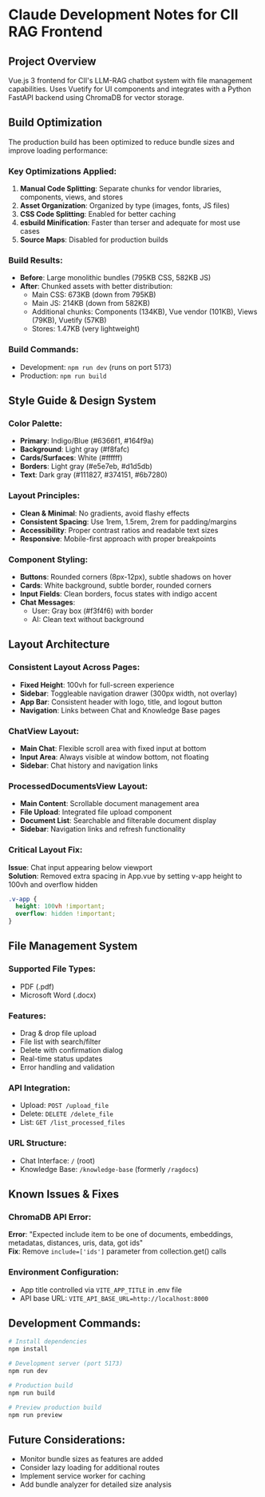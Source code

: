 # Claude Development Notes for CII RAG Frontend

## Project Overview
Vue.js 3 frontend for CII's LLM-RAG chatbot system with file management capabilities. Uses Vuetify for UI components and integrates with a Python FastAPI backend using ChromaDB for vector storage.

## Build Optimization
The production build has been optimized to reduce bundle sizes and improve loading performance:

### Key Optimizations Applied:
1. **Manual Code Splitting**: Separate chunks for vendor libraries, components, views, and stores
2. **Asset Organization**: Organized by type (images, fonts, JS files)  
3. **CSS Code Splitting**: Enabled for better caching
4. **esbuild Minification**: Faster than terser and adequate for most use cases
5. **Source Maps**: Disabled for production builds

### Build Results:
- **Before**: Large monolithic bundles (795KB CSS, 582KB JS)
- **After**: Chunked assets with better distribution:
  - Main CSS: 673KB (down from 795KB)
  - Main JS: 214KB (down from 582KB)
  - Additional chunks: Components (134KB), Vue vendor (101KB), Views (79KB), Vuetify (57KB)
  - Stores: 1.47KB (very lightweight)

### Build Commands:
- Development: `npm run dev` (runs on port 5173)
- Production: `npm run build`

## Style Guide & Design System

### Color Palette:
- **Primary**: Indigo/Blue (#6366f1, #164f9a)
- **Background**: Light gray (#f8fafc)
- **Cards/Surfaces**: White (#ffffff)
- **Borders**: Light gray (#e5e7eb, #d1d5db)
- **Text**: Dark gray (#111827, #374151, #6b7280)

### Layout Principles:
- **Clean & Minimal**: No gradients, avoid flashy effects
- **Consistent Spacing**: Use 1rem, 1.5rem, 2rem for padding/margins
- **Accessibility**: Proper contrast ratios and readable text sizes
- **Responsive**: Mobile-first approach with proper breakpoints

### Component Styling:
- **Buttons**: Rounded corners (8px-12px), subtle shadows on hover
- **Cards**: White background, subtle border, rounded corners
- **Input Fields**: Clean borders, focus states with indigo accent
- **Chat Messages**: 
  - User: Gray box (#f3f4f6) with border
  - AI: Clean text without background

## Layout Architecture

### Consistent Layout Across Pages:
- **Fixed Height**: 100vh for full-screen experience
- **Sidebar**: Toggleable navigation drawer (300px width, not overlay)
- **App Bar**: Consistent header with logo, title, and logout button
- **Navigation**: Links between Chat and Knowledge Base pages

### ChatView Layout:
- **Main Chat**: Flexible scroll area with fixed input at bottom
- **Input Area**: Always visible at window bottom, not floating
- **Sidebar**: Chat history and navigation links

### ProcessedDocumentsView Layout:
- **Main Content**: Scrollable document management area
- **File Upload**: Integrated file upload component
- **Document List**: Searchable and filterable document display
- **Sidebar**: Navigation links and refresh functionality

### Critical Layout Fix:
**Issue**: Chat input appearing below viewport  
**Solution**: Removed extra spacing in App.vue by setting v-app height to 100vh and overflow hidden

```css
.v-app {
  height: 100vh !important;
  overflow: hidden !important;
}
```

## File Management System

### Supported File Types:
- PDF (.pdf)
- Microsoft Word (.docx)

### Features:
- Drag & drop file upload
- File list with search/filter
- Delete with confirmation dialog
- Real-time status updates
- Error handling and validation

### API Integration:
- Upload: `POST /upload_file`
- Delete: `DELETE /delete_file`
- List: `GET /list_processed_files`

### URL Structure:
- Chat Interface: `/` (root)
- Knowledge Base: `/knowledge-base` (formerly `/ragdocs`)

## Known Issues & Fixes

### ChromaDB API Error:
**Error**: "Expected include item to be one of documents, embeddings, metadatas, distances, uris, data, got ids"  
**Fix**: Remove `include=['ids']` parameter from collection.get() calls

### Environment Configuration:
- App title controlled via `VITE_APP_TITLE` in .env file
- API base URL: `VITE_API_BASE_URL=http://localhost:8000`

## Development Commands:
```bash
# Install dependencies
npm install

# Development server (port 5173)
npm run dev

# Production build
npm run build

# Preview production build
npm run preview
```

## Future Considerations:
- Monitor bundle sizes as features are added
- Consider lazy loading for additional routes
- Implement service worker for caching
- Add bundle analyzer for detailed size analysis